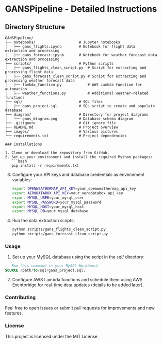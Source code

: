 # GANSPipeline - Detailed Instructions

## Directory Structure

```plaintext
GANSPipeline/
├── notebooks/                    # Jupyter notebooks
│   ├── gans_flights.ipynb        # Notebook for flight data extraction and processing
│   ├── gans_forecast.ipynb       # Notebook for weather forecast data extraction and processing
├── scripts/                      # Python scripts
│   ├── gans_flights_clean_script.py  # Script for extracting and processing flight data
│   ├── gans_forecast_clean_script.py # Script for extracting and processing weather forecast data
│   ├── lambda_function.py            # AWS Lambda function for automation
│   ├── weather_functions.py          # Additional weather-related functions
├── sql/                          # SQL files
│   ├── gans_project.sql          # SQL script to create and populate database
├── diagram/                      # Directory for project diagrams
│   └── gans_diagram.png          # Database schema diagram
├── .gitignore                    # Git ignore file
├── README.md                     # Project overview
├── images/                       # Various pictures
└── requirements.txt              # Project dependencies

### Installations

1. Clone or download the repository from GitHub.
2. Set up your environment and install the required Python packages:
   ```bash
   pip install -r requirements.txt
   ```
3. Configure your API keys and database credentials as environment variables:
   ```bash
   export OPENWEATHERMAP_API_KEY=your_openweathermap_api_key
   export AERODATABOX_API_KEY=your_aerodatabox_api_key
   export MYSQL_USER=your_mysql_user
   export MYSQL_PASSWORD=your_mysql_password
   export MYSQL_HOST=your_mysql_host
   export MYSQL_DB=your_mysql_database
   ```
4. Run the data extraction scripts:
   ```bash
   python scripts/gans_flights_clean_script.py
   python scripts/gans_forecast_clean_script.py
   ````

### Usage

1.	Set up your MySQL database using the script in the sql/ directory:
   ```sql
   -- Run this command in your MySQL Workbench
   SOURCE /path/to/sql/gans_project.sql;
   ````
2. Configure AWS Lambda functions and schedule them using AWS Eventbridge for real-time data updates (details to be added later).

### Contributing

Feel free to open issues or submit pull requests for improvements and new features.

### License

This project is licensed under the MIT License.

